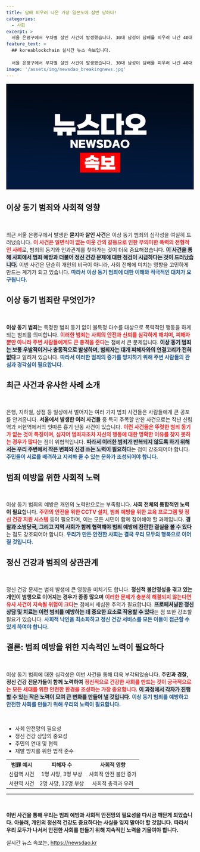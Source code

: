```yaml
---
title: 담배 피우러 나온 가장 일본도에 참변 당하다!
categories:
  - 사회
excerpt: >
  서울 은평구에서 무차별 살인 사건이 발생했습니다. 30대 남성이 담배를 피우러 나간 40대 아빠를 일본도로 잔혹하게 찔렀고, 경찰은 범죄 동기의 불확실성으로 섬뜩한 경각심을 불러일으키고 있습니다.
feature_text: >
  ## koreablockchain 실시간 뉴스 속보입니다.

  서울 은평구에서 무차별 살인 사건이 발생했습니다. 30대 남성이 담배를 피우러 나간 40대 아빠를 일본도로 잔혹하게 찔렀고, 경찰은 범죄 동기의 불확실성으로 섬뜩한 경각심을 불러일으키고 있습니다.
image: '/assets/img/newsdao_breakingnews.jpg'
---
```


<p><img src="/assets/img/newsdao_breakingnews.jpg" alt="koreablockchain 속보" /></p>

<h2 data-ke-size="size26">이상 동기 범죄와 사회적 영향</h2>

<p data-ke-size="size16">&nbsp;</p>

<p>최근 서울 은평구에서 발생한 <b>묻지마 살인 사건</b>은 이상 동기 범죄의 심각성을 여실히 드러냈습니다. <b><span style="color: #ee2323;">이 사건은 일면식이 없는 이웃 간의 갈등으로 인한 무의미한 폭력의 전형적인 사례</span></b>로, 범죄의 동기와 인과관계를 찾아가는 것이 더욱 중요해졌습니다. <b><span style="background-color: #21538527;">이 사건을 통해 사회에서 범죄 예방과 더불어 정신 건강 문제에 대한 점검이 시급하다는 것이 드러났습니다.</span></b> 이번 사건은 단순히 개인의 비극이 아니라, 사회 전체에 미치는 영향을 고민하게 만드는 계기가 되고 있습니다. <b><span style="color: #1a5490;">따라서 이상 동기 범죄에 대한 이해와 적극적인 대처가 요구됩니다.</span></b></p>

<h2 data-ke-size="size26">이상 동기 범죄란 무엇인가?</h2>

<p data-ke-size="size16">&nbsp;</p>

<p><b>이상 동기 범죄</b>는 특정한 범죄 동기 없이 불특정 다수를 대상으로 폭력적인 행동을 하게 되는 범죄를 의미합니다. <b><span style="color: #ee2323;">이러한 범죄는 사회의 안전과 신뢰를 심각하게 해치며, 피해자뿐만 아니라 주변 사람들에게도 큰 충격을 준다</span></b>는 점에서 큰 문제입니다. <b><span style="background-color: #21538527;">이상 동기 범죄는 보통 우발적이거나 충동적으로 발생하며, 범죄자는 대개 피해자와의 연결고리가 전혀 없다</span></b>고 알려져 있습니다. <b><span style="color: #1a5490;">따라서 이러한 범죄의 증가를 방지하기 위해 주변 사람들의 관심과 경각심이 필요합니다.</span></b></p>

<h2 data-ke-size="size26">최근 사건과 유사한 사례 소개</h2>

<p data-ke-size="size16">&nbsp;</p>

<p>은행, 지하철, 상점 등 일상에서 벌어지는 여러 가지 범죄 사건들은 사람들에게 큰 공포를 안겨줍니다. <b>서울에서 발생한 여러 사건들</b> 중 특히 주목할 만한 사건으로는 작년 신림역과 서현역에서의 잇따른 흉기 난동 사건이 있습니다. <b><span style="color: #ee2323;">이런 사건들은 뚜렷한 범죄 동기가 없는 것이 특징이며, 심지어 범죄자조차 자신의 행동에 대한 명확한 이유를 찾지 못하는 경우가 많다</span></b>는 점이 위협적입니다. <b><span style="background-color: #21538527;">따라서 이러한 범죄가 반복되지 않도록 하기 위해서는 우리 주변에서 작은 변화와 신경 쓰는 노력이 필요하다</span></b>는 점이 강조되어야 합니다. <b><span style="color: #1a5490;">주민들이 서로를 배려하고 지켜봐 줄 수 있는 문화가 조성되어야 합니다.</span></b></p>

<h2 data-ke-size="size26">범죄 예방을 위한 사회적 노력</h2>

<p data-ke-size="size16">&nbsp;</p>

<p>이상 동기 범죄의 예방은 개인의 노력만으로는 부족합니다. <b>사회 전체의 통합적인 노력이 필요</b>합니다. <b><span style="color: #ee2323;">주민의 안전을 위한 CCTV 설치, 범죄 예방을 위한 교육 프로그램 및 정신 건강 지원 시스템</span></b> 등이 필요하며, 이는 모든 시민이 함께 참여해야 할 과제입니다. <b><span style="background-color: #21538527;">경찰과 소방당국, 그리고 지역 사회가 함께 협력해야 범죄 예방에 찬란한 결실을 볼 수 있다</span></b>는 점도 강조되어야 합니다. <b><span style="color: #1a5490;">우리가 만든 안전한 사회는 결국 우리 모두의 행복으로 이어질 것입니다.</span></b></p>

<h2 data-ke-size="size26">정신 건강과 범죄의 상관관계</h2>

<p data-ke-size="size16">&nbsp;</p>

<p>정신 건강 문제는 범죄 발생에 큰 영향을 미치기도 합니다. <b>정신적 불안정성을 겪고 있는 개인이 범행으로 이어지는 경우가 종종 많으며</b> <b><span style="color: #ee2323;">이러한 문제가 충분히 해결되지 않는다면 유사 사건이 지속될 위험이 크다</span></b>는 점에서 세심한 주의가 필요합니다. <b><span style="background-color: #21538527;">프로페셔널한 정신 상담 및 치료는 이런 범죄를 예방하는 데 중요한 요소로 작용할 수 있다</span></b>는 점 또한 강조할 필요가 있습니다. <b><span style="color: #1a5490;">사회적 낙인을 최소화하고 정신 건강 서비스를 모든 이들이 접근할 수 있게 하여야 합니다.</span></b></p>

<h2 data-ke-size="size26">결론: 범죄 예방을 위한 지속적인 노력이 필요하다</h2>

<p data-ke-size="size16">&nbsp;</p>

<p>이상 동기 범죄에 대한 심각성은 이번 사건을 통해 더욱 부각되었습니다. <b>주민과 경찰, 정신 건강 전문가들이 함께 노력하여</b> <b><span style="color: #ee2323;">정신적으로 건강한 사회를 만드는 것이 궁극적으로는 모든 세대를 위한 안전한 환경을 조성하는 가장 중요합니다</span></b>. <b><span style="background-color: #21538527;">이 과정에서 각자가 진행할 수 있는 작은 노력이 모여 큰 변화를 만들어 낼 것입니다</span></b>. <b><span style="color: #1a5490;">이상 동기 범죄를 예방하고 안전한 사회를 만들기 위해 우리의 노력이 필요합니다.</span></b></p>

<p data-ke-size="size16">&nbsp;</p>

<ul>
    <li>사회 안전망의 필요성</li>
    <li>정신 건강 상담의 중요성</li>
    <li>주민의 연대 및 협력</li>
    <li>재발 방지를 위한 법적 준수</li>
</ul>

<table>
    <tr>
        <td style="text-align: center; height: 17px;"><b>범罪 예시</b></td>
        <td style="text-align: center; height: 17px;"><b>피해자 수</b></td>
        <td style="text-align: center; height: 17px;"><b>사회적 영향</b></td>
    </tr>
    <tr>
        <td style="text-align: center; height: 17px;">신림역 사건</td>
        <td style="text-align: center; height: 17px;">1명 사망, 3명 부상</td>
        <td style="text-align: center; height: 17px;">사회적 안전 불안 증가</td>
    </tr>
    <tr>
        <td style="text-align: center; height: 17px;">서현역 사건</td>
        <td style="text-align: center; height: 17px;">2명 사망, 12명 부상</td>
        <td style="text-align: center; height: 17px;">사회적 충격과 우려</td>
    </tr>
</table>

<hr /> 

<p><br /> </p>

<p><b>이번 사건을 통해 우리는 범죄 예방과 사회적 안전망의 필요성을 다시금 깨닫게 되었습니다.</b> <b>아울러, 개인의 정신적 건강도 중요하다는 사실을 잊지 말아야 할 것입니다.</b> <b>따라서 우리 모두가 나서서 안전한 사회를 만들기 위해 지속적인 노력을 기울여야 합니다.</b></p>
실시간 뉴스 속보는, <a href="https://newsdao.kr" rel="dofollow">https://newsdao.kr</a>


